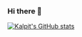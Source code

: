 ### Hi there 👋

[![Kalpit's GitHub stats](https://github-readme-stats.vercel.app/api?username=kalpitf1)](https://github.com/anuraghazra/github-readme-stats)

<!--
**kalpitf1/kalpitf1** is a ✨ _special_ ✨ repository because its `README.md` (this file) appears on your GitHub profile.

Here are some ideas to get you started:

- 🔭 I’m currently working on ...
- 🌱 I’m currently learning ...
- 👯 I’m looking to collaborate on ...
- 🤔 I’m looking for help with ...
- 💬 Ask me about ...
- 📫 How to reach me: ...
- 😄 Pronouns: ...
- ⚡ Fun fact: ...
-->
